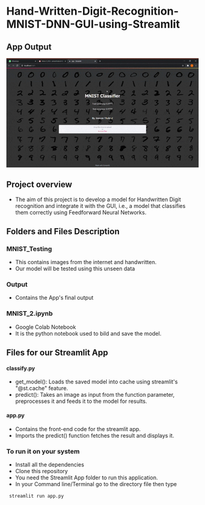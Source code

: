 # Hand-Written-Digit-Recognition-MNIST-DNN-GUI-using-Streamlit

## App Output
![alt text](Output/2173244_MNIST_DNN.gif)

## Project overview
- The aim of this project is to develop a model for Handwritten Digit recognition and integrate it with the GUI, 
i.e., a model that classifies them correctly using Feedforward Neural Networks.

## Folders and Files Description


### MNIST_Testing
- This contains images from the internet and handwritten.
- Our model will be tested using this unseen data

### Output
- Contains the App's final output 

### MNIST_2.ipynb
- Google Colab Notebook
- It is the python notebook used to bild and save the model.

## Files for our Streamlit App

#### classify.py
- get_model(): Loads the saved model into cache using streamlit's "@st.cache" feature.
- predict(): Takes an image as input from the function parameter, preprocesses it and feeds it to the model for results.

#### app.py
- Contains the front-end code for the streamlit app.
- Imports the predict() function fetches the result and displays it.

### To run it on your system
- Install all the dependencies
- Clone this repository
- You need the Streamlit App folder to run this application.
- In your Command line/Terminal go to the directory file then type
 
```
 streamlit run app.py
```
